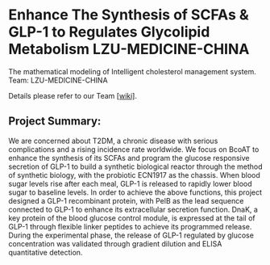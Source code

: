 # Enhance The Synthesis of SCFAs & GLP-1 to Regulates Glycolipid Metabolism LZU-MEDICINE-CHINA

The mathematical modeling of Intelligent cholesterol management system. Team: LZU-MEDICINE-CHINA 

Details please refer to our Team [[wiki]](https://2024.igem.wiki/lzu-medicine-china/). 



## Project Summary:

We are concerned about T2DM, a chronic disease with serious complications and a rising incidence rate worldwide. We focus on BcoAT to enhance the synthesis of its SCFAs and program the glucose responsive secretion of GLP-1 to build a synthetic biological reactor through the method of synthetic biology, with the probiotic ECN1917 as the chassis. When blood sugar levels rise after each meal, GLP-1 is released to rapidly lower blood sugar to baseline levels. In order to achieve the above functions, this project designed a GLP-1 recombinant protein, with PelB as the lead sequence connected to GLP-1 to enhance its extracellular secretion function. DnaK, a key protein of the blood glucose control module, is expressed at the tail of GLP-1 through flexible linker peptides to achieve its programmed release. During the experimental phase, the release of GLP-1 regulated by glucose concentration was validated through gradient dilution and ELISA quantitative detection. 
